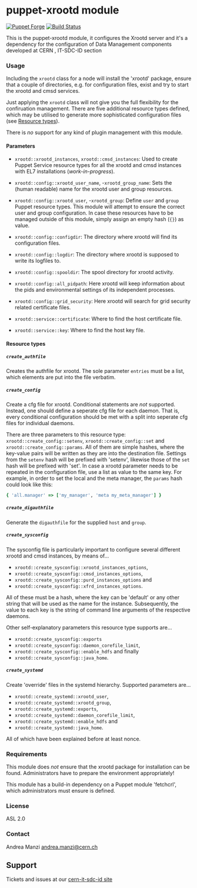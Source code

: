 # puppet-xrootd module
[![Puppet Forge](http://img.shields.io/puppetforge/v/lcgdm/xrootd.svg)](https://forge.puppetlabs.com/lcgdm/xrootd)
[![Build Status](https://travis-ci.org/cern-it-sdc-id/puppet-xrootd.svg?branch=master)]([https://travis-ci.org/cern-it-sdc-id/puppet-xrootd.svg)

This is the puppet-xrootd module, it configures the Xrootd server and it's a dependency for the configuration of Data Management components developed at CERN , IT-SDC-ID section

### Usage

Including the `xrootd` class for a node will install the 'xrootd' package,
ensure that a couple of directories, e.g. for configuration files, exist and
try to start the xrootd and cmsd services.

Just applying the `xrootd` class will not give you the full flexibility
for the confiruation management. There are five additional resource types
defined, which may be utilised to generate more sophisticated configuration
files (see [Resource types](#resource-types)).

There is _no_ support for any kind of plugin management with this module.

#### Parameters

* `xrootd::xrootd_instances`, `xrootd::cmsd_instances`: 
Used to create Puppet Service resource types for all the xrootd and cmsd
instances with EL7 installations (_work-in-progress_).

* `xrootd::config::xrootd_user_name`, -`xrootd_group_name`:
Sets the (human readable) name for the xrootd user and group resources.
* `xrootd::config::xrootd_user`, -`xrootd_group`:
Define `user` and `group` Puppet resource types. This module will attempt to
ensure the correct user and group configuration. In case these resources
have to be managed outside of this module, simply assign an empty hash (`{}`)
as value.
* `xrootd::config::configdir`:
The directory where xrootd will find its configuration files.
* `xrootd::config::logdir`:
The directory where xrootd is supposed to write its logfiles to.
* `xrootd::config::spooldir`:
The spool directory for xrootd activity.
* `xrootd::config::all_pidpath`:
Here xrootd will keep information about the pids and environmental settings
of its independent processes.
* `xrootd::config::grid_security`:
Here xrootd will search for grid security related certificate files.

* `xrootd::service::certificate`:
Where to find the host certificate file.
* `xrootd::service::key`:
Where to find the host key file.

#### Resource types

##### `create_authfile`
Creates the authfile for xrootd. The sole parameter `entries` must be a list,
which elements are put into the file verbatim.

##### `create_config`
Create a cfg file for xrootd. Conditional statements are _not_ supported.
Instead, one should define a seperate cfg file for each daemon. That is,
every conditional configuration should be met with a split into seperate
cfg files for individual daemons.

There are three parameters to this resource type:
`xrootd::create_config::setenv`, `xrootd::create_config::set` and
`xrootd::create_config::params`. All of them are simple hashes, where the
key-value pairs will be written as they are into the destination file.
Settings from the `setenv` hash will be prefixed with 'setenv', likewise
those of the `set` hash will be prefixed with 'set'. In case a xrootd
parameter needs to be repeated in the configuration file, use a list as value
to the same key. For example, in order to set the local and the meta manager,
the `params` hash could look like this:

```ruby
{ 'all.manager' => ['my_manager', 'meta my_meta_manager'] }
```

##### `create_digauthfile`
Generate the `digauthfile` for the supplied `host` and `group`.

##### `create_sysconfig`
The sysconfig file is particularly important to configure several
different xrootd and cmsd instances, by means of...
* `xrootd::create_sysconfig::xrootd_instances_options`,
* `xrootd::create_sysconfig::cmsd_instances_options`,
* `xrootd::create_sysconfig::purd_instances_options` and
* `xrootd::create_sysconfig::xfrd_instances_options`.

All of these must be a hash, where the key can be 'default' or any other
string that will be used as the name for the instance. Subsequently,
the value to each key is the string of command line arguments of the
respective daemons.

Other self-explanatory parameters this resource type supports are...
* `xrootd::create_sysconfig::exports`
* `xrootd::create_sysconfig::daemon_corefile_limit`,
* `xrootd::create_sysconfig::enable_hdfs` and finally
* `xrootd::create_sysconfig::java_home`.

##### `create_systemd`
Create 'override' files in the systemd hierarchy. Supported parameters are...
* `xrootd::create_systemd::xrootd_user`,
* `xrootd::create_systemd::xrootd_group`,
* `xrootd::create_systemd::exports`,
* `xrootd::create_systemd::daemon_corefile_limit`,
* `xrootd::create_systemd::enable_hdfs` and
* `xrootd::create_systemd::java_home`.

All of which have been explained before at least nonce.

### Requirements

This module does _not_ ensure that the xrootd package for installation can
be found. Administrators have to prepare the environment appropriately!

This module has a build-in dependency on a Puppet module 'fetchcrl',
which administrators must ensure is defined.

### License
ASL 2.0

### Contact
Andrea Manzi <andrea.manzi@cern.ch>

## Support
Tickets and issues at our [cern-it-sdc-id site](https://github.com/cern-it-sdc-id)
